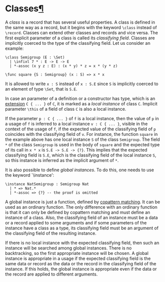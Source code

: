 <h1 id="classes">Classes<a class="headerlink" href="#classes" title="Permanent link">&para;</a></h1>

A _class_ is a record that has several useful properties.
A class is defined in the same way as a record, but it begins with the keyword `\class` instead of `\record`.
Classes can extend other classes and records and vice versa.
The first explicit parameter of a class is called its _classifying field_.
Classes are implicitly coerced to the type of the classifying field.
Let us consider an example:

```arend
\class Semigroup (E : \Set)
  | \infixl 7 * : E -> E -> E
  | *-assoc (x y z : E) : (x * y) * z = x * (y * z)

\func square {S : Semigroup} (x : S) => x * x
```

It is allowed to write `x : S` instead of `x : S.E` since `S` is implicitly coerced to an element of type `\Set`, that is `S.E`.

In case an parameter of a definition or a constructor has type, which is an [extension](/language-reference/expressions/class-ext) `C { ... }` of `C`,
it is marked as a _local instance_ of class `C`. Implicit parameter `\this` of a field of class `C` is also a local instance. 


If the parameter `p : C { ... }` of `f` is a local instance, then the value of `p` in a usage of `f` is inferred to 
a local instance `v : C { ... }`, visible in the context of the usage of `f`, if the expected value of the classifying
field of `p` coincides with the classifying field of `v`. 
For instance, the function `square` in the example above has one local instance `S` of the class `Semigroup`. The field
`*` of the class `Semigroup` is used in the body of `square` and the expected type of its call in `x * x` is 
`S.E -> S.E -> {?}`. This implies that the expected classifying field is `S.E`, which is the classifying field of the
local instance `S`, so this instance is inferred as the implicit argument of `*`.

It is also possible to define _global instances_.
To do this, one needs to use the keyword `\instance':

```arend
\instance NatSemigroup : Semigroup Nat
  | * => Nat.*
  | *-assoc => {?} -- the proof is omitted
```

A global instance is just a function, defined by [copattern matching](/language-reference/definitions/functions/#copattern-matching).
It can be used as an ordinary function.
The only difference with an ordinary function is that it can only be defined by copattern matching and must define an
instance of a class.
Also, the classifying field of an instance must be a data or a record applied to some arguments and if some parameters
of the instance have a class as a type, its classifying field must be an argument of the classifying field of the 
resulting instance.

If there is no local instance with the expected classifying field, then such an instance will be searched among
global instances.
There is no backtracking, so the first appropriate instance will be chosen.
A global instance is appropriate in a usage if the expected classifying field is the same data or record
as the data or the record in the classifying field of the instance. If this holds, the global instance
is appropriate even if the data or the record are applied to different arguments.
